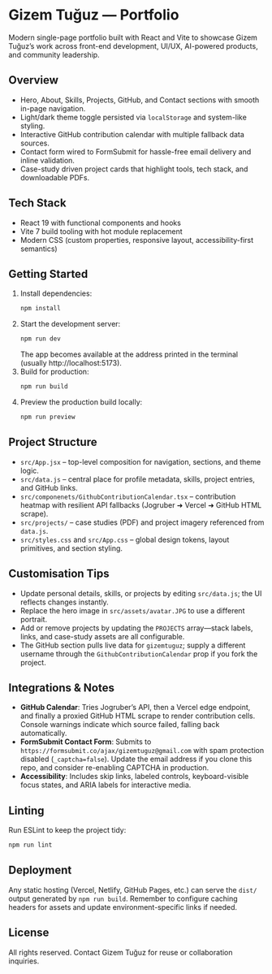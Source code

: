 # Gizem Tuğuz — Portfolio

Modern single-page portfolio built with React and Vite to showcase Gizem Tuğuz’s work across front-end development, UI/UX, AI-powered products, and community leadership.

## Overview
- Hero, About, Skills, Projects, GitHub, and Contact sections with smooth in-page navigation.
- Light/dark theme toggle persisted via `localStorage` and system-like styling.
- Interactive GitHub contribution calendar with multiple fallback data sources.
- Contact form wired to FormSubmit for hassle-free email delivery and inline validation.
- Case-study driven project cards that highlight tools, tech stack, and downloadable PDFs.

## Tech Stack
- React 19 with functional components and hooks
- Vite 7 build tooling with hot module replacement
- Modern CSS (custom properties, responsive layout, accessibility-first semantics)

## Getting Started
1. Install dependencies:
   ```bash
   npm install
   ```
2. Start the development server:
   ```bash
   npm run dev
   ```
   The app becomes available at the address printed in the terminal (usually http://localhost:5173).
3. Build for production:
   ```bash
   npm run build
   ```
4. Preview the production build locally:
   ```bash
   npm run preview
   ```

## Project Structure
- `src/App.jsx` – top-level composition for navigation, sections, and theme logic.
- `src/data.js` – central place for profile metadata, skills, project entries, and GitHub links.
- `src/componenets/GithubContributionCalendar.tsx` – contribution heatmap with resilient API fallbacks (Jogruber ➜ Vercel ➜ GitHub HTML scrape).
- `src/projects/` – case studies (PDF) and project imagery referenced from `data.js`.
- `src/styles.css` and `src/App.css` – global design tokens, layout primitives, and section styling.

## Customisation Tips
- Update personal details, skills, or projects by editing `src/data.js`; the UI reflects changes instantly.
- Replace the hero image in `src/assets/avatar.JPG` to use a different portrait.
- Add or remove projects by updating the `PROJECTS` array—stack labels, links, and case-study assets are all configurable.
- The GitHub section pulls live data for `gizemtuguz`; supply a different username through the `GithubContributionCalendar` prop if you fork the project.

## Integrations & Notes
- **GitHub Calendar**: Tries Jogruber’s API, then a Vercel edge endpoint, and finally a proxied GitHub HTML scrape to render contribution cells. Console warnings indicate which source failed, falling back automatically.
- **FormSubmit Contact Form**: Submits to `https://formsubmit.co/ajax/gizemtuguz@gmail.com` with spam protection disabled (`_captcha=false`). Update the email address if you clone this repo, and consider re-enabling CAPTCHA in production.
- **Accessibility**: Includes skip links, labeled controls, keyboard-visible focus states, and ARIA labels for interactive media.

## Linting
Run ESLint to keep the project tidy:
```bash
npm run lint
```

## Deployment
Any static hosting (Vercel, Netlify, GitHub Pages, etc.) can serve the `dist/` output generated by `npm run build`. Remember to configure caching headers for assets and update environment-specific links if needed.

## License
All rights reserved. Contact Gizem Tuğuz for reuse or collaboration inquiries.
